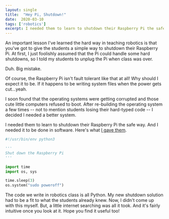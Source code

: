 ```yaml
---
layout: single
title:  "Hey Pi, Shutdown!"
date:  2020-03-10
tags: ['robotics']
excerpt: I needed them to learn to shutdown their Raspberry Pi the safe way. 
---
```


An important lesson I've learned the hard way in teaching robotics is that you've got to give the students a simple way to shutdown their Raspberry Pi. At first, I just foolishly assumed that the Pi could handle some hard shutdowns, so I told my students to unplug the Pi when class was over.

Duh. Big mistake.

Of course, the Raspberry Pi isn't fault tolerant like that at all! Why should I expect it to be. If it happens to be writing system files when the power gets cut...yeah.

I soon found that the operating systems were getting corrupted and those cute little computers refused to boot. After re-building the operating system a few times -- not to mention students losing their hard-typed code -- I decided I needed a better system.

I needed them to learn to shutdown their Raspberry Pi the safe way. And I needed it to be done in software. Here's what [I gave them](https://github.com/buffetboy2001/ccr_robotics_fall_2020/blob/4c7a38c89b91596ff1a56c46cb097edf9fb2c9a7/src/shutdown.py#L1).

```python
#!/usr/bin/env python3

'''
Shut down the Raspberry Pi
'''

import time
import os, sys

time.sleep(3)
os.system("sudo poweroff")
```

The code we write in robotics class is all Python. My new shutdown solution had to be a fit to what the students already knew. Now, I didn't come up with this myself. But, a little internet searching was all it took. And it's fairly intuitive once you look at it. Hope you find it useful too!